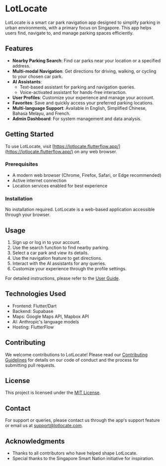 # LotLocate

LotLocate is a smart car park navigation app designed to simplify parking in urban environments, with a primary focus on Singapore. This app helps users find, navigate to, and manage parking spaces efficiently.

## Features

- **Nearby Parking Search**: Find car parks near your location or a specified address.
- **Multi-modal Navigation**: Get directions for driving, walking, or cycling to your chosen car park.
- **AI Assistants**: 
  - Text-based assistant for parking and navigation queries.
  - Voice-activated assistant for hands-free interaction.
- **User Profiles**: Customize your experience and manage your account.
- **Favorites**: Save and quickly access your preferred parking locations.
- **Multi-language Support**: Available in English, Simplified Chinese, Bahasa Melayu, and French.
- **Admin Dashboard**: For system management and data analysis.

## Getting Started

To use LotLocate, visit [https://lotlocate.flutterflow.app/](https://lotlocate.flutterflow.app/) on any web browser.

### Prerequisites

- A modern web browser (Chrome, Firefox, Safari, or Edge recommended)
- Active internet connection
- Location services enabled for best experience

### Installation

No installation required. LotLocate is a web-based application accessible through your browser.

## Usage

1. Sign up or log in to your account.
2. Use the search function to find nearby parking.
3. Select a car park and view its details.
4. Use the navigation feature to get directions.
5. Interact with the AI assistants for any queries.
6. Customize your experience through the profile settings.

For detailed instructions, please refer to the [User Guide](link-to-user-guide).

## Technologies Used

- Frontend: Flutter/Dart
- Backend: Supabase
- Maps: Google Maps API, Mapbox API
- AI: Anthropic's language models
- Hosting: FlutterFlow

## Contributing

We welcome contributions to LotLocate! Please read our [Contributing Guidelines](link-to-contributing-guidelines) for details on our code of conduct and the process for submitting pull requests.

## License

This project is licensed under the [MIT License](link-to-license-file).

## Contact

For support or queries, please contact us through the app's support feature or email us at [support@lotlocate.com](mailto:support@lotlocate.com).

## Acknowledgments

- Thanks to all contributors who have helped shape LotLocate.
- Special thanks to the Singapore Smart Nation initiative for inspiration.
